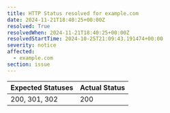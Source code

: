 ```yaml
---
title: HTTP Status resolved for example.com
date: 2024-11-21T18:40:25+00:00Z
resolved: True
resolvedWhen: 2024-11-21T18:40:25+00:00Z
resolvedStartTime: 2024-10-25T21:09:43.191474+00:00
severity: notice
affected:
  - example.com
section: issue
---
```


| Expected Statuses | Actual Status  |
|-------------------|----------------|
| 200, 301, 302 | 200 |
